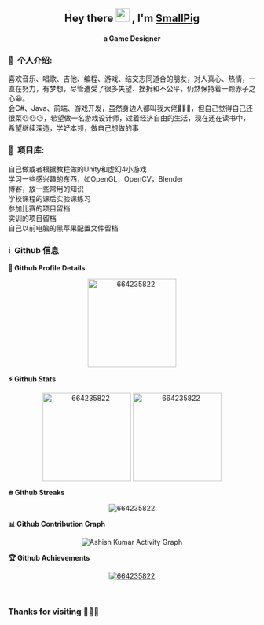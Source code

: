 <h2 align="center">
  Hey there <img src="https://media.giphy.com/media/hvRJCLFzcasrR4ia7z/giphy.gif" width="28"> ,
  I'm <a href="">SmallPig</a>
</h2>

<h4 align='center'>
  a Game Designer
</h4>

<h3> 🧑 &nbsp;个人介绍:</h3>

<summary> 喜欢音乐、唱歌、吉他、编程、游戏、结交志同道合的朋友，对人真心、热情，一直在努力，有梦想，尽管遭受了很多失望、挫折和不公平，仍然保持着一颗赤子之心😀。</summary>
<summary> 会C#、Java、前端、游戏开发，虽然身边人都叫我大佬👏👏👏，但自己觉得自己还很菜😕😕😕，希望做一名游戏设计师，过着经济自由的生活，现在还在读书中，希望继续深造，学好本领，做自己想做的事</summary>

<h3>🥇 &nbsp;项目库:</h3>

<summary> 自己做或者根据教程做的Unity和虚幻4小游戏</summary>
<summary> 学习一些感兴趣的东西，如OpenGL，OpenCV，Blender</summary>
<summary> 博客，放一些常用的知识</summary>
<summary> 学校课程的课后实验课练习</summary>
<summary> 参加比赛的项目留档</summary>
<summary> 实训的项目留档</summary>
<summary> 自己以前电脑的黑苹果配置文件留档</summary>

<h3>ℹ️ &nbsp;Github 信息</h3>
	
  <summary><b>🔎 Github Profile Details</b></summary>
<p align="center"><img height="180em" src="https://github-profile-summary-cards.vercel.app/api/cards/profile-details?username=664235822&theme=github_dark" alt="664235822" align = "center"/></p>

  <summary><b>⚡ Github Stats</b></summary>
<p align="center"><img height="180em" src="https://github-readme-stats.vercel.app/api?username=664235822&hide_border=true&count_private=true&show_icons=true&theme=radical" alt="664235822" align = "center"/>
<img height="180em" src="https://github-readme-stats.vercel.app/api/top-langs?username=664235822&show_icons=true&locale=en&layout=compact&hide_border=true&theme=radical" alt="664235822" align = "center"/></p>

 <summary><b>🔥 Github Streaks</b></summary>
<p align="center"><img src="https://github-readme-streak-stats.herokuapp.com/?user=664235822&theme=black-ice&hide_border=true&stroke=0000&background=0D1117&ring=e05397&fire=e05397&currStreakLabel=e05397" alt="664235822" /></p>

<summary><b>📊 Github Contribution Graph</b></summary>
<p align="center"<a href="#"><img alt="Ashish Kumar Activity Graph" src="https://activity-graph.herokuapp.com/graph?username=664235822&bg_color=0D1117&color=e05397&line=e05397&point=FFFFFF&hide_border=true&" /></a></p>
<!-- </details>
<details>    -->
 <summary><b>🏆 Github Achievements</b></summary>
<p align="center"> <a href="https://github.com/664235822"><img src="https://github-profile-trophy.vercel.app/?username=664235822&margin-w=5&theme=radical" alt="664235822" /></a> </p>

<br>
<h3> Thanks for visiting 🍹🍹🍹</h3>
